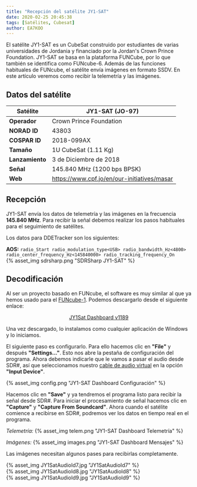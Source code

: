 ```yaml
---
title: "Recepción del satélite JY1-SAT"
date: 2020-02-25 20:45:38
tags: [Satélites, Cubesat]
author: EA7KOO
---
```


El satélite JY1-SAT es un CubeSat construido por estudiantes de varias universidades de Jordania y financiado por la Jordan's Crown Prince Foundation.
JY1-SAT se basa en la plataforma FUNCube, por lo que también se identifica como FUNcube-6. Además de las funciones habituales de FUNcube, el satélite envía imágenes en formato SSDV.
En este artículo veremos como recibir la telemetría y las imágenes.

<!-- more -->

## Datos del satélite

| Satélite        | JY1-SAT (JO-97) |
|-----------------|---|
| **Operador**    | Crown Prince Foundation |
| **NORAD ID**    | 43803 |
| **COSPAR ID**   | 2018-099AX |
| **Tamaño**      | 1U CubeSat (1.11 Kg) |
| **Lanzamiento** | 3 de Diciembre de 2018 |
| **Señal**       | 145.840 MHz (1200 bps BPSK) |
| **Web**         | https://www.cpf.jo/en/our-initiatives/masar |

## Recepción

JY1-SAT envía los datos de telemetría y las imágenes en la frecuencia **145.840 MHz**. Para recibir la señal debemos realizar los pasos habituales para el seguimiento de satélites.

Los datos para DDETracker son los siguientes:

**AOS:**
    ```
    radio_Start
    radio_modulation_type<USB>
    radio_bandwidth_Hz<4800>
    radio_center_frequency_Hz<145840000>
    radio_tracking_frequency_On
    ```
</br>
{% asset_img sdrsharp.png "SDRSharp JY1-SAT" %}


## Decodificación

Al ser un proyecto basado en FUNcube, el software es muy similar al que ya hemos usado para el [FUNcube-1](https://sdr-es.com/2020/02/22/recepcion-funcube1/). Podemos descargarlo desde el siguiente enlace:

[<center>JY1Sat Dashboard v1189</center>](https://download.funcube.org.uk/JY1Sat_Dashboard_v1189.msi)

Una vez descargado, lo instalamos como cualquier aplicación de Windows y lo iniciamos.

El siguiente paso es configurarlo. Para ello hacemos clic en **"File"** y después **"Settings..."**. Esto nos abre la pestaña de configuración del programa.
Ahora debemos indicarle que le vamos a pasar el audio desde SDR#, así que seleccionamos nuestro [cable de audio virtual](https://sdr-es.com/2020/01/21/instalacion-virtual-cable-audio/) en la opción **"Input Device"**.

{% asset_img config.png "JY1-SAT Dashboard Configuración" %}

Hacemos clic en **"Save"** y ya tendremos el programa listo para recibir la señal desde SDR#.
Para iniciar el procesamiento de señal hacemos clic en **"Capture"** y **"Capture From Soundcard"**. Ahora cuando el satélite comience a recibirse en SDR#, podremos ver los datos en tiempo real en el programa.

_Telemetría:_
{% asset_img telem.png "JY1-SAT Dashboard Telemetría" %}

_Imágenes:_
{% asset_img images.png "JY1-SAT Dashboard Mensajes" %}


Las imágenes necesitan algunos pases para recibirlas completamente.

{% asset_img JY1SatAudioId7.jpg "JY1SatAudioId7" %}
</br>
{% asset_img JY1SatAudioId8.jpg "JY1SatAudioId8" %}
</br>
{% asset_img JY1SatAudioId9.jpg "JY1SatAudioId9" %}
</br>
